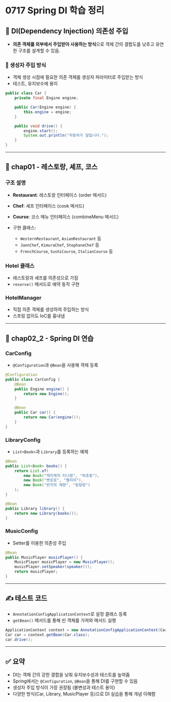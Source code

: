 # 0717 Spring DI 학습 정리

## 🧱 DI(Dependency Injection) 의존성 주입

* **의존 객체를 외부에서 주입받아 사용하는 방식**으로 객체 간의 결합도를 낮추고 유연한 구조를 설계할 수 있음.

### 🤝 생성자 주입 방식

* 객체 생성 시점에 필요한 의존 객체를 생성자 파라미터로 주입받는 방식
* 테스트, 유지보수에 용이

```java
public class Car {
    private final Engine engine;

    public Car(Engine engine) {
        this.engine = engine;
    }

    public void drive() {
        engine.start();
        System.out.println("자동차가 달립니다.");
    }
}
```

---

## 🏨 chap01 - 레스토랑, 셰프, 코스

### 구조 설명

* **Restaurant**: 레스토랑 인터페이스 (order 메서드)

* **Chef**: 셰프 인터페이스 (cook 메서드)

* **Course**: 코스 메뉴 인터페이스 (combineMenu 메서드)

* 구현 클래스:

  * `WesternRestaurant`, `AsianRestaurant` 등
  * `JannChef`, `KimuraChef`, `StephaneChef` 등
  * `FrenchCourse`, `SushiCourse`, `ItalianCourse` 등

### Hotel 클래스

* 레스토랑과 셰프를 의존성으로 가짐
* `reserve()` 메서드로 예약 동작 구현

### HotelManager

* 직접 의존 객체를 생성하여 주입하는 방식
* 스프링 없이도 IoC를 흉내냄

---

## 🧪 chap02_2 - Spring DI 연습

### CarConfig

* `@Configuration`과 `@Bean`을 사용해 객체 등록

```java
@Configuration
public class CarConfig {
    @Bean
    public Engine engine() {
        return new Engine();
    }

    @Bean
    public Car car() {
        return new Car(engine());
    }
}
```

### LibraryConfig

* `List<Book>`과 `Library`를 등록하는 예제

```java
@Bean
public List<Book> books() {
    return List.of(
        new Book("캐치캐치 티니핑", "하츄핑"),
        new Book("뽀로로", "삘리리"),
        new Book("반지의 제왕", "링링링")
    );
}

@Bean
public Library library() {
    return new Library(books());
}
```

### MusicConfig

* Setter를 이용한 의존성 주입

```java
@Bean
public MusicPlayer musicPlayer() {
    MusicPlayer musicPlayer = new MusicPlayer();
    musicPlayer.setSpeaker(speaker());
    return musicPlayer;
}
```

---

## ✍️ 테스트 코드

* `AnnotationConfigApplicationContext`로 설정 클래스 등록
* `getBean()` 메서드를 통해 빈 객체를 가져와 메서드 실행

```java
ApplicationContext context = new AnnotationConfigApplicationContext(CarConfig.class);
Car car = context.getBean(Car.class);
car.drive();
```

---

## ✅ 요약

* DI는 객체 간의 강한 결합을 낮춰 유지보수성과 테스트를 높여줌
* Spring에서는 `@Configuration`, `@Bean`을 통해 DI를 구현할 수 있음
* 생성자 주입 방식이 가장 권장됨 (불변성과 테스트 용이)
* 다양한 방식(Car, Library, MusicPlayer 등)으로 DI 실습을 통해 개념 이해함
